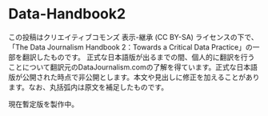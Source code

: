# Data-Handbook2
この投稿はクリエイティブコモンズ 表示-継承 (CC BY-SA) ライセンスの下で、「The Data Journalism Handbook 2：Towards a Critical Data Practice」の一部を翻訳したものです。 正式な日本語版が出るまでの間、個人的に翻訳を行うことについて翻訳元のDataJournalism.comの了解を得ています。正式な日本語版が公開された時点で非公開とします。本文や見出しに修正を加えることがあります。なお、丸括弧内は原文を補足したものです。

現在暫定版を製作中。
